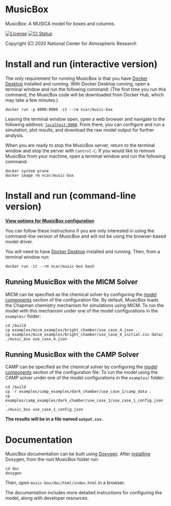 
MusicBox
========

MusicBox: A MUSICA model for boxes and columns.

[![License](https://img.shields.io/github/license/NCAR/music-box.svg)](https://github.com/NCAR/music-box/blob/main/LICENSE)
[![CI Status](https://github.com/NCAR/music-box/actions/workflows/test.yml/badge.svg)](https://github.com/NCAR/music-box/actions/workflows/test.yml)

Copyright (C) 2020 National Center for Atmospheric Research

# Install and run (interactive version)

The only requirement for running MusicBox is that you have [Docker Desktop](https://www.docker.com/get-started) installed and running. With Docker Desktop running, open a terminal window and run the following command: (The first time you run this command, the MusicBox code will be downloaded from Docker Hub, which may take a few minutes.)

```
docker run -p 8000:8000 -it --rm ncar/music-box
```

Leaving the terminal window open, open a web browser and navigate to the following address: [`localhost:8000`](http://localhost:8000). From there, you can configure and run a simulation, plot results, and download the raw model output for further analysis.

When you are ready to stop the MusicBox server, return to the terminal window and stop the server with `Control-C`. If you would like to remove MusicBox from your machine, open a terminal window and run the following command:

```
docker system prune
docker image rm ncar/music-box
```

# Install and run (command-line version)
**[View options for MusicBox configuration](config_options.md)**

You can follow these instructions if you are only interested in using the command-line version of MusicBox and will not be using the browser-based model driver.

You will need to have [Docker Desktop](https://www.docker.com/get-started) installed and running. Then, from a terminal window run:

```
docker run -it --rm ncar/music-box bash
```

## Running MusicBox with the MICM Solver
MICM can be specified as the chemical solver by configuring the [model components](config_options.md#model-components) section of the configuration file. By default, MusicBox loads the Chapman chemistry mechanism for simulations using MICM. To run the model with this mechanism under one of the model configurations in the `examples/` folder:

```
cd /build
cp examples/micm_examples/bright_chamber/use_case_4.json .
cp examples/micm_examples/bright_chamber/use_case_4_initial.csv data/
./music_box use_case_4.json
```

## Running MusicBox with the CAMP Solver

CAMP can be specified as the chemical solver by configuring the [model components](config_options.md#model-components) section of the configuration file. To run the model using the CAMP solver under one of the model configurations in the `examples/` folder:
```
cd /build
cp -r examples/camp_examples/dark_chamber/use_case_1/camp_data .
cp examples/camp_examples/dark_chamber/use_case_1/use_case_1_config.json .
./music_box use_case_1_config.json
```



**The results will be in a file named `output.csv`.**



# Documentation

MusicBox documentation can be built using [Doxygen](https://www.doxygen.nl). After [installing](https://www.doxygen.nl/download.html) Doxygen, from the root MusicBox folder run:

```
cd doc
doxygen
```
Then, open `music-box/doc/html/index.html` in a browser.

The documentation includes more detailed instructions for configuring the model, along with developer resources.

